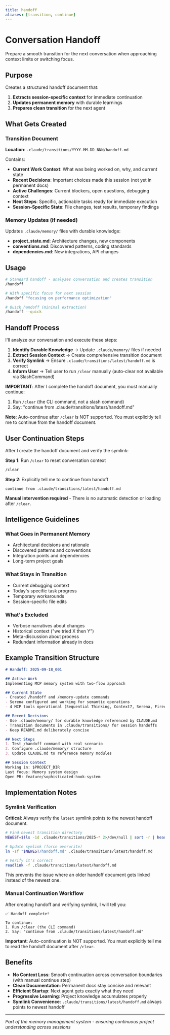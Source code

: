 ```yaml
---
title: handoff
aliases: [transition, continue]
---
```


# Conversation Handoff

Prepare a smooth transition for the next conversation when approaching context limits or switching focus.

## Purpose

Creates a structured handoff document that:
1. **Extracts session-specific context** for immediate continuation
2. **Updates permanent memory** with durable learnings
3. **Prepares clean transition** for the next agent

## What Gets Created

### Transition Document
**Location**: `.claude/transitions/YYYY-MM-DD_NNN/handoff.md`

Contains:
- **Current Work Context**: What was being worked on, why, and current state
- **Recent Decisions**: Important choices made this session (not yet in permanent docs)
- **Active Challenges**: Current blockers, open questions, debugging context
- **Next Steps**: Specific, actionable tasks ready for immediate execution
- **Session-Specific State**: File changes, test results, temporary findings

### Memory Updates (if needed)
Updates `.claude/memory/` files with durable knowledge:
- **project_state.md**: Architecture changes, new components
- **conventions.md**: Discovered patterns, coding standards
- **dependencies.md**: New integrations, API changes

## Usage

```bash
# Standard handoff - analyzes conversation and creates transition
/handoff

# With specific focus for next session
/handoff "focusing on performance optimization"

# Quick handoff (minimal extraction)
/handoff --quick
```

## Handoff Process

I'll analyze our conversation and execute these steps:

1. **Identify Durable Knowledge** → Update `.claude/memory/` files if needed
2. **Extract Session Context** → Create comprehensive transition document
3. **Verify Symlink** → Ensure `.claude/transitions/latest/handoff.md` is correct
4. **Inform User** → Tell user to run `/clear` manually (auto-clear not available via SlashCommand)

**IMPORTANT**: After I complete the handoff document, you must manually continue:

1. Run `/clear` (the CLI command, not a slash command)
2. Say: "continue from .claude/transitions/latest/handoff.md"

**Note**: Auto-continue after `/clear` is NOT supported. You must explicitly tell me to continue from the handoff document.

## User Continuation Steps

After I create the handoff document and verify the symlink:

**Step 1**: Run `/clear` to reset conversation context
```bash
/clear
```

**Step 2**: Explicitly tell me to continue from handoff
```
continue from .claude/transitions/latest/handoff.md
```

**Manual intervention required** - There is no automatic detection or loading after `/clear`.

## Intelligence Guidelines

### What Goes in Permanent Memory
- Architectural decisions and rationale
- Discovered patterns and conventions
- Integration points and dependencies
- Long-term project goals

### What Stays in Transition
- Current debugging context
- Today's specific task progress
- Temporary workarounds
- Session-specific file edits

### What's Excluded
- Verbose narratives about changes
- Historical context ("we tried X then Y")
- Meta-discussion about process
- Redundant information already in docs

## Example Transition Structure

```markdown
# Handoff: 2025-09-18_001

## Active Work
Implementing MCP memory system with two-flow approach

## Current State
- Created /handoff and /memory-update commands
- Serena configured and working for semantic operations
- 4 MCP tools operational (Sequential Thinking, Context7, Serena, Firecrawl)

## Recent Decisions
- Use .claude/memory/ for durable knowledge referenced by CLAUDE.md
- Transition documents in .claude/transitions/ for session handoffs
- Keep README.md deliberately concise

## Next Steps
1. Test /handoff command with real scenario
2. Configure .claude/memory/ structure
3. Update CLAUDE.md to reference memory modules

## Session Context
Working in: $PROJECT_DIR
Last focus: Memory system design
Open PR: feature/sophisticated-hook-system
```

## Implementation Notes

### Symlink Verification
**Critical**: Always verify the `latest` symlink points to the newest handoff document.

```bash
# Find newest transition directory
NEWEST=$(ls -1d .claude/transitions/2025-* 2>/dev/null | sort -r | head -1)

# Update symlink (force overwrite)
ln -sf "$NEWEST/handoff.md" .claude/transitions/latest/handoff.md

# Verify it's correct
readlink -f .claude/transitions/latest/handoff.md
```

This prevents the issue where an older handoff document gets linked instead of the newest one.

### Manual Continuation Workflow
After creating handoff and verifying symlink, I will tell you:

```
✅ Handoff complete!

To continue:
1. Run /clear (the CLI command)
2. Say: "continue from .claude/transitions/latest/handoff.md"
```

**Important**: Auto-continuation is NOT supported. You must explicitly tell me to read the handoff document after `/clear`.

## Benefits

- **No Context Loss**: Smooth continuation across conversation boundaries (with manual continue step)
- **Clean Documentation**: Permanent docs stay concise and relevant
- **Efficient Startup**: Next agent gets exactly what they need
- **Progressive Learning**: Project knowledge accumulates properly
- **Symlink Convenience**: `.claude/transitions/latest/handoff.md` always points to newest handoff

---

*Part of the memory management system - ensuring continuous project understanding across sessions*